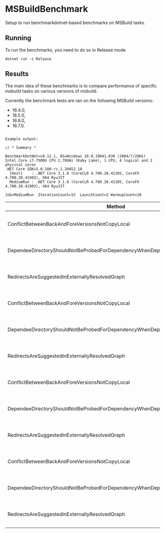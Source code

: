 # MSBuildBenchmark

Setup to run benchmarkdotnet-based benchmarks on MSBuild tasks.

## Running

To run the benchmarks, you need to do so in Release mode

```
dotnet run -c Release
```

## Results

The main idea of these benchmarks is to compare performance of specific msbuild tasks on various versions of msbuild. 

Currently the benchmark tests are ran on the following MSBuild versions:
- 16.4.0, 
- 16.5.0, 
- 16.6.0,
- 16.7.0.

```

Example output:

// * Summary *

BenchmarkDotNet=v0.12.1, OS=Windows 10.0.19041.630 (2004/?/20H1)
Intel Core i7-7500U CPU 2.70GHz (Kaby Lake), 1 CPU, 4 logical and 2 physical cores
.NET Core SDK=5.0.100-rc.1.20452.10
  [Host]    : .NET Core 3.1.8 (CoreCLR 4.700.20.41105, CoreFX 4.700.20.41903), X64 RyuJIT
  MediumRun : .NET Core 3.1.8 (CoreCLR 4.700.20.41105, CoreFX 4.700.20.41903), X64 RyuJIT

Job=MediumRun  IterationCount=15  LaunchCount=2 WarmupCount=10
```

|                                                                          Method |                                                                           NuGetReferences |      Mean |     Error |     StdDev |    Median |
|-------------------------------------------------------------------------------- |------------------------------------------------------------------------------------------ |----------:|----------:|-----------:|----------:|
|                                  ConflictBetweenBackAndForeVersionsNotCopyLocal | Microsoft.Build 16.4.0,Microsoft.Build.Framework 16.4.0,Microsoft.Build.Tasks.Core 16.4.0 | 364.58 us |  6.472 us |   9.487 us | 365.93 us |
| DependeeDirectoryShouldNotBeProbedForDependencyWhenDependencyResolvedExternally | Microsoft.Build 16.4.0,Microsoft.Build.Framework 16.4.0,Microsoft.Build.Tasks.Core 16.4.0 |  99.32 us |  2.106 us |   3.020 us |  99.56 us |
|                                  RedirectsAreSuggestedInExternallyResolvedGraph | Microsoft.Build 16.4.0,Microsoft.Build.Framework 16.4.0,Microsoft.Build.Tasks.Core 16.4.0 | 236.67 us | 11.147 us |  16.684 us | 232.51 us |
|                                  ConflictBetweenBackAndForeVersionsNotCopyLocal | Microsoft.Build 16.5.0,Microsoft.Build.Framework 16.5.0,Microsoft.Build.Tasks.Core 16.5.0 | 370.43 us | 14.911 us |  21.386 us | 359.71 us |
| DependeeDirectoryShouldNotBeProbedForDependencyWhenDependencyResolvedExternally | Microsoft.Build 16.5.0,Microsoft.Build.Framework 16.5.0,Microsoft.Build.Tasks.Core 16.5.0 | 120.58 us | 17.986 us |  25.214 us | 105.98 us |
|                                  RedirectsAreSuggestedInExternallyResolvedGraph | Microsoft.Build 16.5.0,Microsoft.Build.Framework 16.5.0,Microsoft.Build.Tasks.Core 16.5.0 | 399.74 us | 23.847 us |  34.955 us | 405.61 us |
|                                  ConflictBetweenBackAndForeVersionsNotCopyLocal | Microsoft.Build 16.6.0,Microsoft.Build.Framework 16.6.0,Microsoft.Build.Tasks.Core 16.6.0 | 756.63 us | 95.698 us | 140.272 us | 764.58 us |
| DependeeDirectoryShouldNotBeProbedForDependencyWhenDependencyResolvedExternally | Microsoft.Build 16.6.0,Microsoft.Build.Framework 16.6.0,Microsoft.Build.Tasks.Core 16.6.0 | 130.60 us | 17.364 us |  25.452 us | 129.14 us |
|                                  RedirectsAreSuggestedInExternallyResolvedGraph | Microsoft.Build 16.6.0,Microsoft.Build.Framework 16.6.0,Microsoft.Build.Tasks.Core 16.6.0 | 229.41 us |  3.622 us |   5.077 us | 229.96 us |
|                                  ConflictBetweenBackAndForeVersionsNotCopyLocal | Microsoft.Build 16.7.0,Microsoft.Build.Framework 16.7.0,Microsoft.Build.Tasks.Core 16.7.0 | 380.06 us | 30.363 us |  43.545 us | 358.44 us |
| DependeeDirectoryShouldNotBeProbedForDependencyWhenDependencyResolvedExternally | Microsoft.Build 16.7.0,Microsoft.Build.Framework 16.7.0,Microsoft.Build.Tasks.Core 16.7.0 |  94.96 us |  0.974 us |   1.397 us |  94.91 us |
|                                  RedirectsAreSuggestedInExternallyResolvedGraph | Microsoft.Build 16.7.0,Microsoft.Build.Framework 16.7.0,Microsoft.Build.Tasks.Core 16.7.0 | 219.80 us |  1.146 us |   1.679 us | 219.77 us |